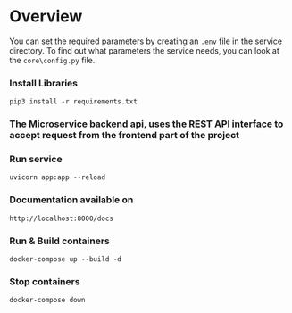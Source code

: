 # Overview

You can set the required parameters by creating an `.env` file in the service directory. To find out what parameters the service needs, you can look at the `core\config.py` file.

### Install Libraries
    pip3 install -r requirements.txt


### The Microservice backend api, uses the REST API interface to accept request from the frontend part of the project

### Run service
    uvicorn app:app --reload

### Documentation available on
    http://localhost:8000/docs

### Run & Build containers
    docker-compose up --build -d

### Stop containers
    docker-compose down
